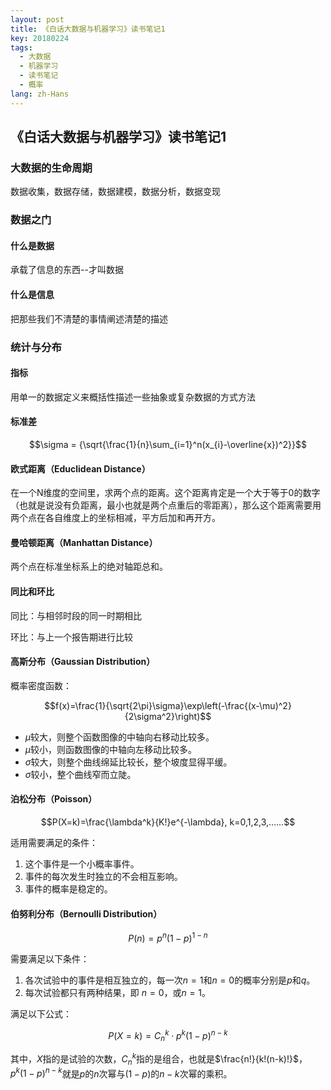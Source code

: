 ```yaml
---
layout: post
title: 《白话大数据与机器学习》读书笔记1
key: 20180224
tags:
  - 大数据
  - 机器学习
  - 读书笔记
  - 概率
lang: zh-Hans
---
```


## 《白话大数据与机器学习》读书笔记1

### 大数据的生命周期

数据收集，数据存储，数据建模，数据分析，数据变现

### 数据之门

#### 什么是数据

承载了信息的东西--才叫数据

#### 什么是信息

把那些我们不清楚的事情阐述清楚的描述
<!--more-->
### 统计与分布

#### 指标

用单一的数据定义来概括性描述一些抽象或复杂数据的方式方法

#### 标准差

$$\sigma = {\sqrt{\frac{1}{n}\sum_{i=1}^n(x_{i}-\overline{x})^2}}$$ 

#### 欧式距离（Educlidean Distance）

在一个N维度的空间里，求两个点的距离。这个距离肯定是一个大于等于0的数字（也就是说没有负距离，最小也就是两个点重后的零距离），那么这个距离需要用两个点在各自维度上的坐标相减，平方后加和再开方。

#### 曼哈顿距离（Manhattan Distance）

两个点在标准坐标系上的绝对轴距总和。

#### 同比和环比

同比：与相邻时段的同一时期相比

环比：与上一个报告期进行比较

#### 高斯分布（Gaussian Distribution）

概率密度函数：

$$f(x)=\frac{1}{\sqrt{2\pi}\sigma}\exp\left(-\frac{(x-\mu)^2}{2\sigma^2}\right)$$

* $\mu$较大，则整个函数图像的中轴向右移动比较多。
* $\mu$较小，则函数图像的中轴向左移动比较多。
* $\sigma$较大，则整个曲线绵延比较长，整个坡度显得平缓。
* $\sigma$较小，整个曲线窄而立陡。

#### 泊松分布（Poisson）

$$P(X=k)=\frac{\lambda^k}{K!}e^{-\lambda}, k=0,1,2,3,……$$

适用需要满足的条件：
1. 这个事件是一个小概率事件。
2. 事件的每次发生时独立的不会相互影响。
3. 事件的概率是稳定的。

#### 伯努利分布（Bernoulli Distribution）

$$P(n)=p^n(1-p)^{1-n}$$

需要满足以下条件：
1. 各次试验中的事件是相互独立的，每一次$n=1$和$n=0$的概率分别是$p$和$q$。
2. 每次试验都只有两种结果，即 $n=0$，或$n=1$。

满足以下公式：

$$P(X=k)=C_n^k\cdot p^k(1-p)^{n-k}$$

其中，$X$指的是试验的次数，$C_n^k$指的是组合，也就是$\frac{n!}{k!(n-k)!}$，$p^k(1-p)^{n-k}$就是$p$的$n$次幂与$(1-p)$的$n-k$次幂的乘积。
